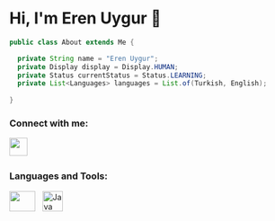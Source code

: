 # Hi, I'm Eren Uygur 👋
 
```Java
public class About extends Me { 

  private String name = "Eren Uygur";
  private Display display = Display.HUMAN;
  private Status currentStatus = Status.LEARNING;
  private List<Languages> languages = List.of(Turkish, English);
  
}
```

### Connect with me:
<p align="left"><a href="https://www.linkedin.com/in/erenuygur/" target="_blank" rel="noreferrer"><img src="https://raw.githubusercontent.com/danielcranney/readme-generator/main/public/icons/socials/linkedin.svg" width="32" height="32" /></a>&nbsp&nbsp&nbsp&nbsp&nbsp
</p>

### Languages and Tools:
<p align="left">

<img align="left" height="36" width="46px" src="https://user-images.githubusercontent.com/3369400/139447912-e0f43f33-6d9f-45f8-be46-2df5bbc91289.png" style="padding-right:10px;" />
<a href="https://www.oracle.com/java/" target="_blank" rel="noreferrer"><img src="https://raw.githubusercontent.com/danielcranney/readme-generator/main/public/icons/skills/java-colored.svg" width="36" height="36" alt="Java" /></a>
</p>

<br />
<br />

